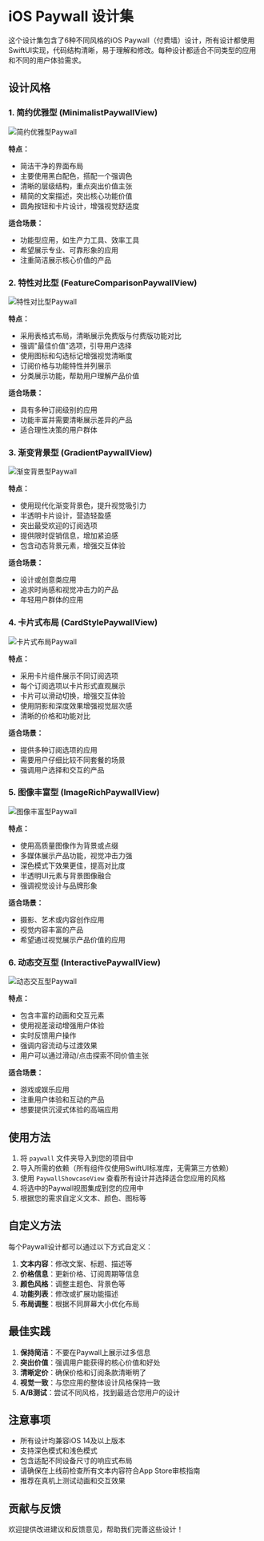 # iOS Paywall 设计集

这个设计集包含了6种不同风格的iOS Paywall（付费墙）设计，所有设计都使用SwiftUI实现，代码结构清晰，易于理解和修改。每种设计都适合不同类型的应用和不同的用户体验需求。

## 设计风格

### 1. 简约优雅型 (MinimalistPaywallView)

![简约优雅型Paywall](https://placekitten.com/600/300)

**特点：**
- 简洁干净的界面布局
- 主要使用黑白配色，搭配一个强调色
- 清晰的层级结构，重点突出价值主张
- 精简的文案描述，突出核心功能价值
- 圆角按钮和卡片设计，增强视觉舒适度

**适合场景：**
- 功能型应用，如生产力工具、效率工具
- 希望展示专业、可靠形象的应用
- 注重简洁展示核心价值的产品

### 2. 特性对比型 (FeatureComparisonPaywallView)

![特性对比型Paywall](https://placekitten.com/600/300)

**特点：**
- 采用表格式布局，清晰展示免费版与付费版功能对比
- 强调"最佳价值"选项，引导用户选择
- 使用图标和勾选标记增强视觉清晰度
- 订阅价格与功能特性并列展示
- 分类展示功能，帮助用户理解产品价值

**适合场景：**
- 具有多种订阅级别的应用
- 功能丰富并需要清晰展示差异的产品
- 适合理性决策的用户群体

### 3. 渐变背景型 (GradientPaywallView)

![渐变背景型Paywall](https://placekitten.com/600/300)

**特点：**
- 使用现代化渐变背景色，提升视觉吸引力
- 半透明卡片设计，营造轻盈感
- 突出最受欢迎的订阅选项
- 提供限时促销信息，增加紧迫感
- 包含动态背景元素，增强交互体验

**适合场景：**
- 设计或创意类应用
- 追求时尚感和视觉冲击力的产品
- 年轻用户群体的应用

### 4. 卡片式布局 (CardStylePaywallView)

![卡片式布局Paywall](https://placekitten.com/600/300)

**特点：**
- 采用卡片组件展示不同订阅选项
- 每个订阅选项以卡片形式直观展示
- 卡片可以滑动切换，增强交互体验
- 使用阴影和深度效果增强视觉层次感
- 清晰的价格和功能对比

**适合场景：**
- 提供多种订阅选项的应用
- 需要用户仔细比较不同套餐的场景
- 强调用户选择和交互的产品

### 5. 图像丰富型 (ImageRichPaywallView)

![图像丰富型Paywall](https://placekitten.com/600/300)

**特点：**
- 使用高质量图像作为背景或点缀
- 多媒体展示产品功能，视觉冲击力强
- 深色模式下效果更佳，提高对比度
- 半透明UI元素与背景图像融合
- 强调视觉设计与品牌形象

**适合场景：**
- 摄影、艺术或内容创作应用
- 视觉内容丰富的产品
- 希望通过视觉展示产品价值的应用

### 6. 动态交互型 (InteractivePaywallView)

![动态交互型Paywall](https://placekitten.com/600/300)

**特点：**
- 包含丰富的动画和交互元素
- 使用视差滚动增强用户体验
- 实时反馈用户操作
- 强调内容流动与过渡效果
- 用户可以通过滑动/点击探索不同价值主张

**适合场景：**
- 游戏或娱乐应用
- 注重用户体验和互动的产品
- 想要提供沉浸式体验的高端应用

## 使用方法

1. 将 `paywall` 文件夹导入到您的项目中
2. 导入所需的依赖（所有组件仅使用SwiftUI标准库，无需第三方依赖）
3. 使用 `PaywallShowcaseView` 查看所有设计并选择适合您应用的风格
4. 将选中的Paywall视图集成到您的应用中
5. 根据您的需求自定义文本、颜色、图标等

## 自定义方法

每个Paywall设计都可以通过以下方式自定义：

1. **文本内容**：修改文案、标题、描述等
2. **价格信息**：更新价格、订阅周期等信息
3. **颜色风格**：调整主题色、背景色等
4. **功能列表**：修改或扩展功能描述
5. **布局调整**：根据不同屏幕大小优化布局

## 最佳实践

1. **保持简洁**：不要在Paywall上展示过多信息
2. **突出价值**：强调用户能获得的核心价值和好处
3. **清晰定价**：确保价格和订阅条款清晰明了
4. **视觉一致**：与您应用的整体设计风格保持一致
5. **A/B测试**：尝试不同风格，找到最适合您用户的设计

## 注意事项

- 所有设计均兼容iOS 14及以上版本
- 支持深色模式和浅色模式
- 包含适配不同设备尺寸的响应式布局
- 请确保在上线前检查所有文本内容符合App Store审核指南
- 推荐在真机上测试动画和交互效果

## 贡献与反馈

欢迎提供改进建议和反馈意见，帮助我们完善这些设计！ 